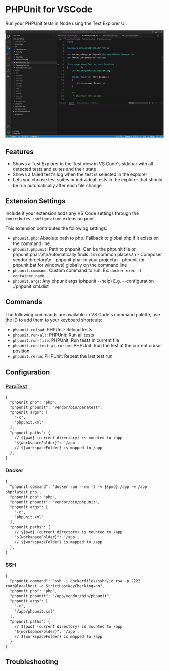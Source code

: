 # PHPUnit for VSCode

Run your PHPUnit tests in Node using the Test Explorer UI.

![Screenshot](img/screenshot.gif)

## Features

- Shows a Test Explorer in the Test view in VS Code's sidebar with all detected tests and suites and their state
- Shows a failed test's log when the test is selected in the explorer
- Lets you choose test suites or individual tests in the explorer that should be run automatically after each file
  change

## Extension Settings

Include if your extension adds any VS Code settings through the `contributes.configuration` extension point.

This extension contributes the following settings:

- `phpunit.php`: Absolute path to php. Fallback to global php if it exists on the command line.
- `phpunit.phpunit`: Path to phpunit. Can be the phpunit file or phpunit.phar.\n\nAutomatically finds it in common
  places:\n - Composer vendor directory\n - phpunit.phar in your project\n - phpunit (or phpunit.bat for windows)
  globally on the command line
- `phpunit.command`: Custom command to run. Ex: `docker exec -t container_name`.
- `phpunit.args`: Any phpunit args (phpunit --help) E.g. --configuration ./phpunit.xml.dist

## Commands

The following commands are available in VS Code's command palette, use the ID to add them to your keyboard shortcuts:

- `phpunit.reload`: PHPUnit: Reload tests
- `phpunit.run-all`: PHPUnit: Run all tests
- `phpunit.run-file`: PHPUnit: Run tests in current file
- `phpunit.run-test-at-cursor`: PHPUnit: Run the test at the current cursor position
- `phpunit.rerun`: PHPUnit: Repeat the last test run

## Configuration

### [ParaTest](https://github.com/paratestphp/paratest)

```json5
{
  "phpunit.php": "php",
  "phpunit.phpunit": "vendor/bin/paratest",
  "phpunit.args": [
    "-c",
    "phpunit.xml"
  ],
  "phpunit.paths": {
    // ${pwd} (current directory) is mounted to /app
    "${workspaceFolder}": '/app',
    // ${workspaceFolder} is mapped to /app
  },
}
```

### Docker

```json5
{
  "phpunit.command": 'docker run --rm -t -v ${pwd}:/app -w /app php:latest php',
  "phpunit.php": "php",
  "phpunit.phpunit": "vendor/bin/phpunit",
  "phpunit.args": [
    "-c",
    "phpunit.xml"
  ],
  "phpunit.paths": {
    // ${pwd} (current directory) is mounted to /app
    "${workspaceFolder}": '/app',
    // ${workspaceFolder} is mapped to /app
  },
}
```

### SSH

```json5
{
  "phpunit.command": "ssh -i dockerfiles/sshd/id_rsa -p 2222 root@localhost -o StrictHostKeyChecking=no",
  "phpunit.php": "php",
  "phpunit.phpunit": "/app/vendor/bin/phpunit",
  "phpunit.args": [
    "-c",
    "/app/phpunit.xml"
  ],
  "phpunit.paths": {
    // ${pwd} (current directory) is mounted to /app
    "${workspaceFolder}": '/app',
    // ${workspaceFolder} is mapped to /app
  }
}
```

## Troubleshooting